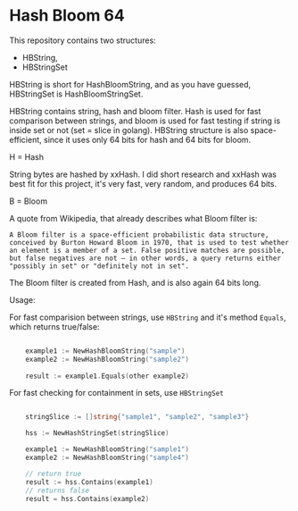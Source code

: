 # Hash Bloom 64

This repository contains two structures:

* HBString,
* HBStringSet

HBString is short for HashBloomString, and as you have guessed, HBStringSet is HashBloomStringSet. 

HBString contains string, hash and bloom filter. Hash is used for fast comparison between strings, and bloom is used for fast testing if string is inside set or not (set = slice in golang). HBString structure is also space-efficient, since it uses only 64 bits for hash and 64 bits for bloom.


H = Hash

String bytes are hashed by xxHash. I did short research and xxHash was best fit for this project, it's very fast, very random, and produces 64 bits.

B = Bloom

A quote from Wikipedia, that already describes what Bloom filter is:

```A Bloom filter is a space-efficient probabilistic data structure, conceived by Burton Howard Bloom in 1970, that is used to test whether an element is a member of a set. False positive matches are possible, but false negatives are not – in other words, a query returns either "possibly in set" or "definitely not in set".```

The Bloom filter is created from Hash, and is also again 64 bits long.

Usage: 

For fast comparision between strings, use `HBString` and it's method `Equals`, which returns true/false:

```go

    example1 := NewHashBloomString("sample")
    example2 := NewHashBloomString("sample2")
    
    result := example1.Equals(other example2)

``` 

For fast checking for containment in sets, use `HBStringSet`

```go

    stringSlice := []string{"sample1", "sample2", "sample3"}

	hss := NewHashStringSet(stringSlice)

	example1 := NewHashBloomString("sample1")
	example2 := NewHashBloomString("sample4")

    // return true
	result := hss.Contains(example1)
    // returns false
    result = hss.Contains(example2)

```
